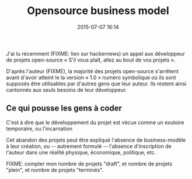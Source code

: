 ﻿---
layout: post
title: "Opensource business model"
date: 2015-07-07 16:14
categories: [opensource, business]
tags: []
source: ""
---

J'ai lu récemment (FIXME: lien sur hackernews) un appel aux développeur de projets open-source « S'il vous plaît, allez au bout de vos projets ».

D'après l'auteur (FIXME), la majorité des projets open-source s'arrêtent avant d'avoir atteint le la version « 1.0 » numéro symbolique où ils sont supposés être utilisables par d'autres gens que leur auteur. Ils restent ainsi cantonnés aux seuls besoins de leur développeur.

## Ce qui pousse les gens à coder

C'est à dire que le développement du projet est vécue comme un exutoire temporaire, ou l'incarnation 

Cet abandon des projets peut être expliqué l'absence de business-modèle à leur création, ou -- autrement formulé -- l'absence d'inscription de l'auteur dans une réalité physique, économique, politique, etc.

FIXME: compter mon nombre de projets "draft", et nombre de projets "plein", et nombre de projets "terminés".
